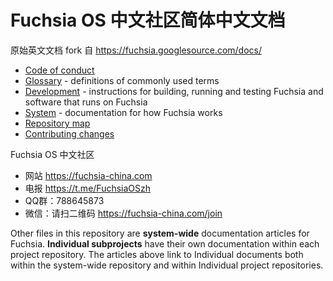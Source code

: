 # Fuchsia OS 中文社区简体中文文档

原始英文文档 fork 自 https://fuchsia.googlesource.com/docs/

 - [Code of conduct](CODE_OF_CONDUCT.md)
 - [Glossary](glossary.md) - definitions of commonly used terms
 - [Development](development/README.md) - instructions for building, running and
   testing Fuchsia and software that runs on Fuchsia
 - [System](the-book/README.md) - documentation for how Fuchsia works
 - [Repository map](map.md)
 - [Contributing changes](CONTRIBUTING.md)
 
Fuchsia OS 中文社区
 
 - 网站  https://fuchsia-china.com
 - 电报  https://t.me/FuchsiaOSzh
 - QQ群：788645873
 - 微信：请扫二维码 https://fuchsia-china.com/join

Other files in this repository are **system-wide** documentation articles for
Fuchsia. **Individual subprojects** have their own documentation within each
project repository. The articles above link to Individual documents both within
the system-wide repository and within Individual project repositories.
